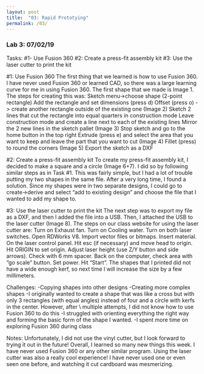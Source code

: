 ```yaml
---
layout: post
title:  "03: Rapid Prototying"
permalink: /03/
---
```


### Lab 3: 07/02/19

Tasks:
#1- Use Fusion 360 
#2: Create a press-fit assembly kit
#3: Use the laser cutter to print the kit

#1: Use Fusion 360
The first thing that we learned is how to use Fusion 360. I have never used Fusion 360 or learned CAD, so there was a large learning curve for me in using Fusion 360. The first shape that we made is Image 1. The steps for creating this was:
Sketch menu->choose shape (2-point rectangle)
Add the rectangle and set dimensions (press d)
Offset (press o) -> create another rectangle outside of the existing one (Image 2)
Sketch 2 lines that cut the rectangle into equal quarters in construction mode
Leave construction mode and create a line next to each of the existing lines
Mirror the 2 new lines in the sketch pallet (Image 3)
Stop sketch and go to the home button in the top right
Extrude (press e) and select the area that you want to keep and leave the part that you want to cut (Image 4)
Fillet (press) to round the corners (Image 5)
Export the sketch as a DXF

#2: Create a press-fit assembly kit
To create my press-fit assembly kit, I decided to make a square and a circle (Image 6+7). I did so by following similar steps as in Task #1. This was fairly simple, but I had a lot of trouble putting my two shapes in the same file. After a very long time, I found a solution. Since my shapes were in two separate designs, I could go to create->derive and select “add to existing design” and choose the file that I wanted to add my shape to. 



#3: Use the laser cutter to print the kit
The next step was to export my file as a DXF, and then I added the file into a USB. Then, I attached the USB to the laser cutter (Image 8). The steps on our class website for using the laser cutter are:
Turn on Exhaust fan.
Turn on Cooling water.
Turn on both laser switches.
Open RDWorks V8.
Import vector files or bitmaps.
Insert material.
On the laser control panel.
Hit esc (if necessary) and move head to origin.
Hit ORIGIN to set origin.
Adjust laser height (use Z/Y button and side arrows). Check with 6 mm spacer.
Back on the computer, check area with “go scale” button.
Set power.
Hit “Start”.
The shapes that I printed did not have a wide enough kerf, so next time I will increase the size by a few millimeters. 


Challenges:
-Copying shapes into other designs
-Creating more complex shapes
	-I originally wanted to create a shape that was like a cross but with only 3 rectangles 
(with equal angles) instead of four and a circle with kerfs in the center. However, after \	
multiple attempts, I did not know how to use Fusion 360 to do this
		-I struggled with orienting everything the right way and forming the basic form of 
the shape I wanted.
-I spent more time on exploring Fusion 360 during class


Notes:
Unfortunately, I did not use the vinyl cutter, but I look forward to trying it out in the future! Overall, I learned so many new things this week. I have never used Fusion 360 or any other similar program. Using the laser cutter was also a really cool experience! I have never used one or even seen one before, and watching it cut cardboard was mesmerizing. 
